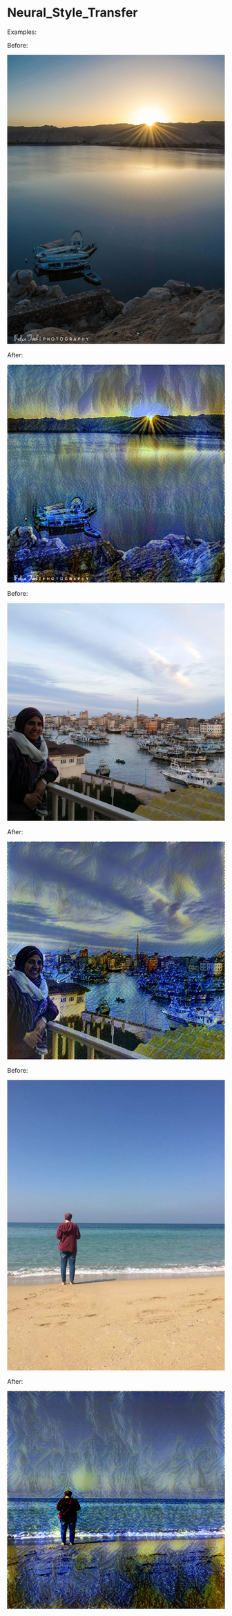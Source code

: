 # Neural_Style_Transfer

Examples:

Before:


<img src='images/2.jpg'>

After:


<img src='output/output1.jpg'>


Before:


<img src='images/yasmin.jpg'>

After:


<img src='output/my.png'>

Before:

<img src='images/lobna.jpg'>

After:

<img src='output/lobna.png'>
